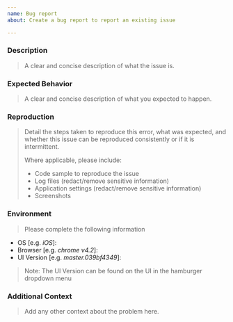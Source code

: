 ```yaml
---
name: Bug report
about: Create a bug report to report an existing issue

---
```


### Description
> A clear and concise description of what the issue is.

### Expected Behavior
> A clear and concise description of what you expected to happen.

### Reproduction
> Detail the steps taken to reproduce this error, what was expected, and whether this issue can be reproduced consistently or if it is intermittent.
>
> Where applicable, please include:
>
> - Code sample to reproduce the issue
> - Log files (redact/remove sensitive information)
> - Application settings (redact/remove sensitive information)
> - Screenshots

### Environment
> Please complete the following information
 - OS [e.g. _iOS_]:
 - Browser [e.g. _chrome v4.2_]:
 - UI Version [e.g. _master.039bf4349_]:
 > Note: The UI Version can be found on the UI in the hamburger dropdown menu

### Additional Context
> Add any other context about the problem here.
